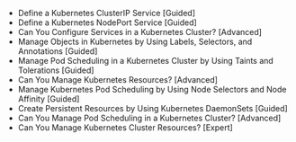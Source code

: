 - Define a Kubernetes ClusterIP Service [Guided]
- Define a Kubernetes NodePort Service [Guided]
- Can You Configure Services in a Kubernetes Cluster? [Advanced]
- Manage Objects in Kubernetes by Using Labels, Selectors, and Annotations [Guided]
- Manage Pod Scheduling in a Kubernetes Cluster by Using Taints and Tolerations [Guided]
- Can You Manage Kubernetes Resources? [Advanced]
- Manage Kubernetes Pod Scheduling by Using Node Selectors and Node Affinity [Guided]
- Create Persistent Resources by Using Kubernetes DaemonSets [Guided]
- Can You Manage Pod Scheduling in a Kubernetes Cluster? [Advanced]
- Can You Manage Kubernetes Cluster Resources? [Expert]
